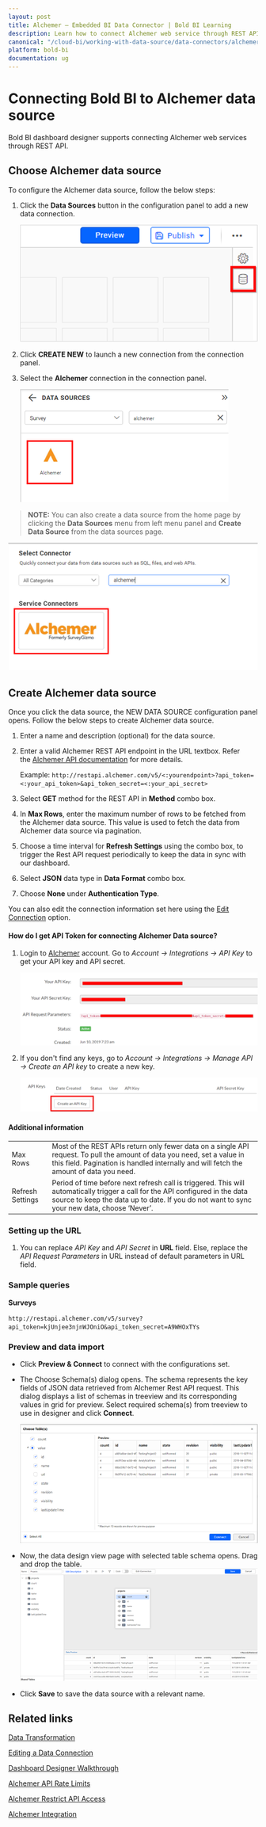 ```yaml
---
layout: post
title: Alchemer – Embedded BI Data Connector | Bold BI Learning
description: Learn how to connect Alchemer web service through REST API endpoint with Bold BI Embedded and create data source.
canonical: "/cloud-bi/working-with-data-source/data-connectors/alchemer/"
platform: bold-bi
documentation: ug
---
```


# Connecting Bold BI to Alchemer data source
Bold BI dashboard designer supports connecting Alchemer web services through REST API. 

## Choose Alchemer data source
To configure the Alchemer data source, follow the below steps:
1. Click the **Data Sources** button in the configuration panel to add a new data connection.

   ![Data source icon](/static/assets/embedded/working-with-datasource/data-connectors/images/common/DataSourcesIcon.png)

2. Click **CREATE NEW** to launch a new connection from the connection panel.
3. Select the **Alchemer** connection in the connection panel.

   ![Choose data source](/static/assets/embedded/working-with-datasource/data-connectors/images/Alchemer/ChooseDS.png)

> **NOTE:**  You can also create a data source from the home page by clicking the **Data Sources** menu from left menu panel and **Create Data Source** from the data sources page.

   ![Choose data source from server](/static/assets/embedded/working-with-datasource/data-connectors/images/Alchemer/ChooseDS_Server.png)


## Create Alchemer data source
Once you click the data source, the NEW DATA SOURCE configuration panel opens. Follow the below steps to create Alchemer data source.
1. Enter a name and description (optional) for the data source.
2. Enter a valid Alchemer REST API endpoint in the URL textbox. Refer the [Alchemer API documentation](https://apihelp.alchemer.com/help) for more details.

    Example: `http://restapi.alchemer.com/v5/<:yourendpoint>?api_token=<:your_api_token>&api_token_secret=<:your_api_secret>`

3. Select **GET** method for the REST API in **Method** combo box.
4. In **Max Rows**, enter the maximum number of rows to be fetched from the Alchemer data source. This value is used to fetch the data from Alchemer data source via pagination.
5. Choose a time interval for **Refresh Settings** using the combo box, to trigger the Rest API request periodically to keep the data in sync with our dashboard.  
6. Select **JSON** data type in **Data Format** combo box.
7. Choose **None** under **Authentication Type**.

You can also edit the connection information set here using the [Edit Connection](/embedded-bi/working-with-data-source/editing-a-data-connection/) option.

#### How do I get API Token for connecting Alchemer Data source?
1. Login to [Alchemer](https://www.alchemer.com/) account. Go to *Account -> Integrations -> API Key* to get your API key and API secret.

    ![API Request Parameters](/static/assets/embedded/working-with-datasource/data-connectors/images/Alchemer/APIKey.png)

2. If you don't find any keys, go to *Account -> Integrations -> Manage API -> Create an API key* to create a new key.

    ![Manage API keys](/static/assets/embedded/working-with-datasource/data-connectors/images/Alchemer/ManageAPI.png)

#### Additional information
<table width="600">
<tr>
<td>
Max Rows
</td>
<td>
Most of the REST APIs return only fewer data on a single API request. To pull the amount of data you need, set a value in this field.  
Pagination is handled internally and will fetch the amount of data you need.
</td>
</tr>
<tr>
<td>
Refresh Settings
</td>
<td>
Period of time before next refresh call is triggered. This will automatically trigger a call for the API configured in the data source to keep the data up to date. If you do not want to sync your new data, choose ‘Never’.
</td>
</tr>
</table>

### Setting up the URL
1. You can replace *API Key* and *API Secret* in **URL** field. Else, replace the *API Request Parameters* in URL instead of default parameters in URL field.

### Sample queries
**Surveys**

`http://restapi.alchemer.com/v5/survey?api_token=kjUnjee3njnWJOniO&api_token_secret=A9WHOxTYs`

### Preview and data import
* Click **Preview & Connect** to connect with the configurations set.
* The Choose Schema(s) dialog opens. The schema represents the key fields of JSON data retrieved from Alchemer Rest API request. This dialog displays a list of schemas in treeview and its corresponding values in grid for preview. Select required schema(s) from treeview to use in designer and click **Connect**.

   ![Preview](/static/assets/embedded/working-with-datasource/data-connectors/images/common/Preview.png)

* Now, the data design view page with selected table schema opens. Drag and drop the table.
   ![Query Editor](/static/assets/embedded/working-with-datasource/data-connectors/images/common/QueryEditor.png)

* Click **Save** to save the data source with a relevant name.

## Related links
[Data Transformation](/embedded-bi/working-with-data-source/transforming-data/joining-table/)

[Editing a Data Connection](/embedded-bi/working-with-data-source/editing-a-data-connection/)   

[Dashboard Designer Walkthrough](/embedded-bi/getting-started/quick-start/)

[Alchemer API Rate Limits](https://apihelp.alchemer.com/help/api-request-limits)

[Alchemer Restrict API Access](https://apihelp.alchemer.com/help/restrict-api-access)

[Alchemer Integration](https://www.boldbi.com/integrations/alchemer?utm_source=syncfusion&utm_medium=documentation&utm_campaign=boldbialchemerintegration)